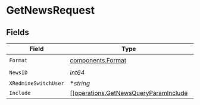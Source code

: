 # GetNewsRequest


## Fields

| Field                                                                                        | Type                                                                                         | Required                                                                                     | Description                                                                                  | Example                                                                                      |
| -------------------------------------------------------------------------------------------- | -------------------------------------------------------------------------------------------- | -------------------------------------------------------------------------------------------- | -------------------------------------------------------------------------------------------- | -------------------------------------------------------------------------------------------- |
| `Format`                                                                                     | [components.Format](../../models/components/format.md)                                       | :heavy_check_mark:                                                                           | N/A                                                                                          |                                                                                              |
| `NewsID`                                                                                     | *int64*                                                                                      | :heavy_check_mark:                                                                           | N/A                                                                                          |                                                                                              |
| `XRedmineSwitchUser`                                                                         | **string*                                                                                    | :heavy_minus_sign:                                                                           | N/A                                                                                          | jsmith                                                                                       |
| `Include`                                                                                    | [][operations.GetNewsQueryParamInclude](../../models/operations/getnewsqueryparaminclude.md) | :heavy_minus_sign:                                                                           | N/A                                                                                          |                                                                                              |